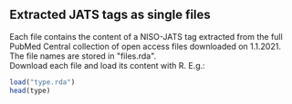 ## Extracted JATS tags as single files
Each file contains the content of a NISO-JATS tag extracted from the full PubMed Central collection of open access files downloaded on 1.1.2021. The file names are stored in "files.rda".<br>
Download each file and load its content with R. 
E.g.:
``` r
load("type.rda")
head(type)

``` 
